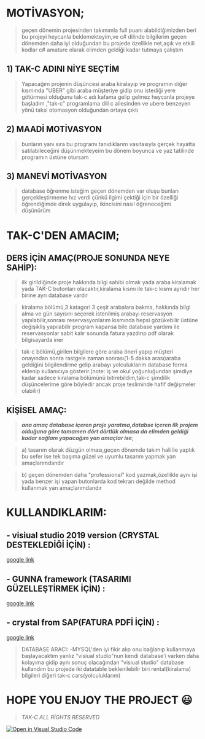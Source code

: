 # MOTİVASYON;

>geçen dönemin projesinden takımımla full puanı alabildiğimizden beri bu projeyi heycanla beklemekteyim,ve c# dilinde bilgilerim geçen dönemden daha iyi olduğundan bu projede özellikle net,açık ve etkili kodlar c# amature olarak elimden geldiği kadar tutmaya çalıştım 

## 1) TAK-C ADINI NİYE SEÇTİM
>Yapacağım projenin düşüncesi araba kiralayıp ve programın diğer kısmında "UBER" gibi araba müşteriye gidip onu istediği yere götürmesi olduğunu tak-c adı kafama gelip gelmez heycanla projeye başladım ,"tak-c" programlama dili c ailesinden ve ubere benzeyen yönü taksi otomasyon olduğundan ortaya çıktı

## 2) MAADİ MOTİVASYON
>bunların yanı sıra bu programı tanıdıklarım vasıtasıyla gerçek hayatta satılabileceğini düşünmekteyeim bu dönem boyunca ve yaz tatilinde programın üstüne otursam

## 3) MANEVİ MOTİVASYON
>database öğrenme isteğim geçen dönemden var oluşu bunları gerçekleştirmeme hız verdi çünkü ilgimi çektiği için bir özelliği öğrendiğimde direk uygulayıp, ikincisini nasıl öğreneceğimi düşünürüm 


# TAK-C'DEN AMACIM;

## DERS İÇİN AMAÇ(PROJE SONUNDA NEYE SAHİP):
>ilk girildiğinde proje hakkında bilgi sahibi olmak yada araba kiralamak yada TAK-C butonları olacaktır,kiralama kısmı ile tak-c kısmı ayrıdır her birine ayrı database vardır

>kiralama bölümü,3 katagori 3 çeşit arabalara bakma, hakkında bilgi alma ve gün sayısını seçerek istenilmiş arabayı reservasyon yapılabilir,sonrası reservasyonlarım kısmında hepsi gözükebilir üstüne değişikliş yapılabilir program kapansa bile database yardımı ile reservasyonlar sabit kalır sonunda fatura yazdırıp pdf olarak bilgisayarda iner

>tak-c bölümü,girilen bilgilere göre araba öneri yapıp müşteri onayından sonra rastgele zaman sonrası(1-5 dakka arası)araba geldiğini bilgilendirme gelip arabayı yolculuklarım  database forma eklenip kullanıcıya gösterir.(note: iş ve okul yoğunluğundan şimdiye kadar sadece kiralama bölümünü bitirebildim,tak-c şimdilik düşüncelerime göre böyledir ancak proje tesliminde hafif değişmeler olabilir)   

## KİŞİSEL AMAÇ:
>***ana amaç database içeren proje yaratma,databse içeren ilk projem olduğuna göre tamamen dört dörtlük olmasa da elimden geldiği kadar sağlam yapacağım
>yan amaçlar ise***;

>a) tasarım olarak düzgün olması,geçen dönemde takım hali lie yaptık bu sefer ise tek başıma güzel ve uyumlu tasarım yapmak yan amaçlarımdandır

>b) geçen dönemden daha "professional" kod yazmak,özellikle aynı işi yada benzer işi yapan butonlarda kod tekrarı değilde method kullanmak yan amaçlarımdandır


#  KULLANDIKLARIM:

## - visiual studio 2019 version (CRYSTAL DESTEKLEDİĞİ İÇİN) :
[google link](https://learn.microsoft.com/en-us/visualstudio/releases/2019/release-notes)

## - GUNNA framework (TASARIMI GÜZELLEŞTİRMEK İÇİN) : 
[google link](https://bunifuframework.com/)

## - crystal from SAP(FATURA PDFİ İÇİN) :
[google link](https://www.sap.com/cmp/td/sap-crystal-reports-visual-studio-trial.html?trial=https%3A%2F%2Fwww.sap.com%2Fregistration%2Ftrial.9a4afb3b-7eaa-42af-98ce-abeae5deb784.html)

>DATABASE ARACI:
>-MYSQL'den iyi fikir alıp onu bağlanıp kullanmaya başlayacaktım yanlız "visiual studio"nun kendi database'i varken daha kolayıma gidip aynı sonuç olacağından 
>"visiual studio" database kullandım bu projede iki datatable beklenilebilir biri rental(kiralama) bilgileri diğeri tak-c cars(yolculuklarım)

# HOPE YOU ENJOY THE PROJECT :smiley:
>*TAK-C ALL RİGHTS RESERVED*

[![Open in Visual Studio Code](https://classroom.github.com/assets/open-in-vscode-c66648af7eb3fe8bc4f294546bfd86ef473780cde1dea487d3c4ff354943c9ae.svg)](https://classroom.github.com/online_ide?assignment_repo_id=8910452&assignment_repo_type=AssignmentRepo)

